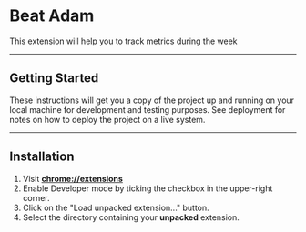 # Beat Adam

This extension will help you to track metrics during the week

___

## Getting Started

These instructions will get you a copy of the project up and running on your local machine for development and testing purposes. See deployment for notes on how to deploy the project on a live system.

___

## Installation

1. Visit [**chrome://extensions**](chrome://extensions)
2. Enable Developer mode by ticking the checkbox in the upper-right corner.
3. Click on the "Load unpacked extension..." button.
4. Select the directory containing your **unpacked** extension.
